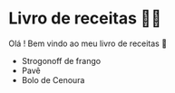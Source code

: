 # Livro de receitas :man_cook:

Olá ! Bem vindo ao meu livro de receitas 👋

- Strogonoff de frango
- Pavê
- Bolo de Cenoura

